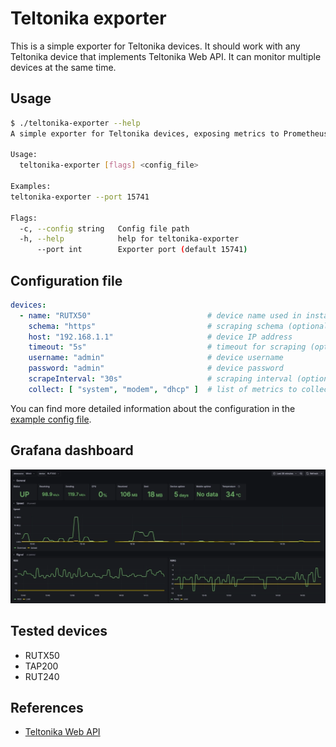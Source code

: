 # Teltonika exporter

This is a simple exporter for Teltonika devices. It should work with any Teltonika device that implements Teltonika Web
API. It can monitor multiple devices at the same time.

## Usage

```bash
$ ./teltonika-exporter --help
A simple exporter for Teltonika devices, exposing metrics to Prometheus.

Usage:
  teltonika-exporter [flags] <config_file>

Examples:
teltonika-exporter --port 15741

Flags:
  -c, --config string   Config file path
  -h, --help            help for teltonika-exporter
      --port int        Exporter port (default 15741)
```

## Configuration file

```yaml
devices:
  - name: "RUTX50"                          # device name used in instance label (optional - host is used by default)
    schema: "https"                         # scraping schema (optional - https is used by default)
    host: "192.168.1.1"                     # device IP address
    timeout: "5s"                           # timeout for scraping (optional - 10s is used by default)
    username: "admin"                       # device username
    password: "admin"                       # device password
    scrapeInterval: "30s"                   # scraping interval (optional - 60s is used by default)
    collect: [ "system", "modem", "dhcp" ]  # list of metrics to collect - check the list above
```

You can find more detailed information about the configuration in the [example config file](./deb/config.yaml).

## Grafana dashboard

![Grafana mobile dashboard](img/grafana-dashboard.png "Grafana mobile dashboard")

## Tested devices

- RUTX50
- TAP200
- RUT240

## References
- [Teltonika Web API](https://developers.teltonika-networks.com/)